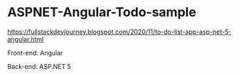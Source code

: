 # ASPNET-Angular-Todo-sample

https://fullstackdevjourney.blogspot.com/2020/11/to-do-list-app-asp-net-5-angular.html

Front-end: Angular

Back-end: ASP.NET 5

